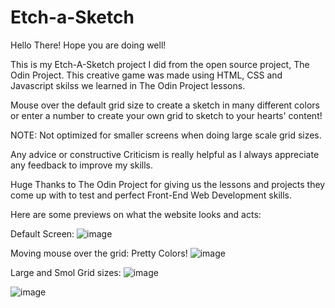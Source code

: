 # Etch-a-Sketch

Hello There! Hope you are doing well!

This is my Etch-A-Sketch project I did from the open source project, The Odin Project. This creative game was made using HTML, CSS and Javascript skilss we learned in The Odin Project lessons.

Mouse over the default grid size to create a sketch in many different colors or enter a number to create your own grid to sketch to your hearts' content!

NOTE: Not optimized for smaller screens when doing large scale grid sizes. 

Any advice or constructive Criticism is really helpful as I always appreciate any feedback to improve my skills.

Huge Thanks to The Odin Project for giving us the lessons and projects they come up with to test and perfect Front-End Web Development skills.

Here are some previews on what the website looks and acts:

Default Screen:
![image](https://github.com/user-attachments/assets/5fd2c686-c171-408e-b1a3-fbf9cd5ca337)

Moving mouse over the grid: Pretty Colors!
![image](https://github.com/user-attachments/assets/abfeaf26-924e-4b48-b1f7-6ddc3b5cf0c2)

Large and Smol Grid sizes:
![image](https://github.com/user-attachments/assets/2a917f35-0785-48d8-ab1d-f5e3d896eb32)

![image](https://github.com/user-attachments/assets/baf74b37-f6ab-4058-b69c-b927a73cf213)

